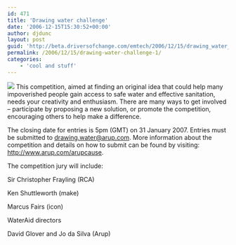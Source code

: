 ```yaml
---
id: 471
title: 'Drawing water challenge'
date: '2006-12-15T15:30:52+00:00'
author: djdunc
layout: post
guid: 'http://beta.driversofchange.com/emtech/2006/12/15/drawing_water_challenge_1/'
permalink: /2006/12/15/drawing-water-challenge-1/
categories:
    - 'cool and stuff'
---
```


[![](https://i0.wp.com/www.arup.com/_assets/_img/image9075.gif?w=50)](http://www.arup.com/landing.cfm?pageid=7847 "The Arup Cause | Arup") This competition, aimed at finding an original idea that could help many impoverished people gain access to safe water and effective sanitation, needs your creativity and enthusiasm. There are many ways to get involved – participate by proposing a new solution, or promote the competition, encouraging others to help make a difference.

The closing date for entries is 5pm (GMT) on 31 January 2007. Entries must be submitted to drawing.water@arup.com. More information about the competition and details on how to submit can be found by visiting: <http://www.arup.com/arupcause>.

The competition jury will include:

Sir Christopher Frayling (RCA)

Ken Shuttleworth (make)

Marcus Fairs (icon)

WaterAid directors

David Glover and Jo da Silva (Arup)